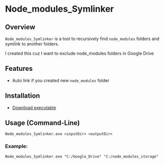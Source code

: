 # Node_modules_Symlinker

## Overview

`Node_modules_Symlinker` is a tool to recursively find `node_modules` folders and symlink to another folders.

I created this cuz I want to exclude node_modules folders in Google Drive

## Features

-    Auto link if you created new `node_modules` folder

## Installation

-    [Download executable](https://github.com/AzPepoze/Node_modules_Symlinker/releases)

## Usage (Command-Line)

```
Node_modules_Symlinker.exe <inputDir> <outputDir>
```

### Example:

```
Node_modules_Symlinker.exe "C:/Google_Drive" "C:/node_modules_storage"
```
